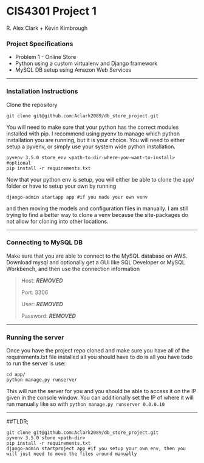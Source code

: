 # CIS4301 Project 1

R. Alex Clark + Kevin Kimbrough

### Project Specifications

* Problem 1 - Online Store
* Python using a custom virtualenv and Django framework
* MySQL DB setup using Amazon Web Services

***

### Installation Instructions

Clone the repository

```
git clone git@github.com:Aclark2089/db_store_project.git
```

You will need to make sure that your python has the correct modules installed
with pip. I recommend using pyenv to manage which python installation you are
running, but it is your choice. You will need to either setup a pyvenv, or
simply use your system wide python installation.

```
pyvenv 3.5.0 store_env <path-to-dir-where-you-want-to-install> #optional
pip install -r requirements.txt
```

Now that your python env is setup, you will either be able to clone the app/
folder or have to setup your own by running

```
django-admin startapp app #if you made your own venv
```

and then moving the models and configuration files in manually. I am still
trying to find a better way to clone a venv because the site-packages do not
allow for cloning into other locations.

***

### Connecting to MySQL DB

Make sure that you are able to connect to the MySQL database on AWS. Download
mysql and optionally get a GUI like SQL Developer or MySQL Workbench, and then
use the connection information

> Host: ***REMOVED***
>
> Port: 3306
>
> User: ***REMOVED***
>
> Password: ***REMOVED***

***

### Running the server

Once you have the project repo cloned and make sure you have all of the
requirements.txt file installed all you should have to do is
all you have todo to run the server is use:

```
cd app/
python manage.py runserver
```

This will run the server for you and you should be able to access it on the IP
given in the console window. You can additionally set the IP of where it will
run manually like so with `python manage.py runserver 0.0.0.10`
***
##TLDR;
```
git clone git@github.com:Aclark2089/db_store_project.git
pyvenv 3.5.0 store <path-dir>
pip install -r requirements.txt
django-admin startproject app #if you setup your own env, then you will just need to move the files around manually
```
